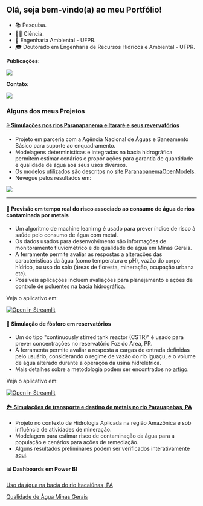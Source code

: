 
## Olá, seja bem-vindo(a) ao meu Portfólio!

- 📚 Pesquisa.
- 👩‍💻 Ciência.
- 🌱 Engenharia Ambiental - UFPR.
- 🎓 Doutorado em Engenharia de Recursos Hídricos e Ambiental - UFPR.

<!---
mfdanieli/mfdanieli is a ✨ special ✨ repository because its `README.md` (this file) appears on your GitHub profile.
You can click the Preview link to take a look at your changes.
--->

**Publicações:**

<div>
<a href="https://www.researchgate.net/profile/Danieli-Ferreira" target="_blank"><img src="https://img.shields.io/badge/Research_Gate-00CCBB.svg?&style=for-the-badge&logo=ResearchGate&logoColor=white" target="_blank"></a>   
</div>

**Contato:**

<div>
<a href="https://www.linkedin.com/in/mfdanieli/" target="_blank"><img src="https://img.shields.io/badge/-LinkedIn-%230077B5?style=for-the-badge&logo=linkedin&logoColor=white" target="_blank"></a>   
</div>


### Alguns dos meus Projetos

#### [💦 Simulações nos rios Paranapanema e Itararé e seus revervatórios](https://metadados.snirh.gov.br/geonetwork/srv/api/records/45d66f15-0605-4167-ac08-b24a6cdc2879/attachments/vers%C3%A3o_web_pg_dupla%5B1%5D.pdf)
* Projeto em parceria com a Agência Nacional de Águas e Saneamento Básico para suporte ao enquadramento.
* Modelagens determinísticas e integradas na bacia hidrográfica permitem estimar cenários e propor ações para garantia de quantidade e qualidade de água aos seus usos diversos.
* Os modelos utilizados são descritos no [site ParanapanemaOpenModels](https://sites.google.com/view/paranapanema-openmodels/modelos-rios/rio-1d-sihqual?authuser=0).
* Nevegue pelos resultados em:
<div>
  <a href="https://storymaps.arcgis.com/stories/4181a6794ba440df9faddab621d5e09b" target="_blank"><img src="https://img.shields.io/badge/-ArcGIS-%230066B1?style=for-the-badge&logo=arcgis&logoColor=white" target="_blank"></a>   
</div>

-------------
#### 🔮 Previsão em tempo real do risco associado ao consumo de água de rios contaminada por metais

* Um algoritmo de machine leanirng é usado para prever índice de risco à saúde pelo consumo de água com metal.
* Os dados usados para desenvolvimento são informações de monitoramento fluviométrico e de qualidade de água em Minas Gerais.
* A ferramente permite avaliar as respostas a alterações das características da água (como temperatura e pH), vazão do corpo hídrico, ou uso do solo (áreas de floresta, mineração, ocupação urbana etc).
* Possíveis aplicações incluem avaliações para planejamento e ações de controle de poluentes na bacia hidrográfica.

Veja o aplicativo em: 

[![Open in Streamlit](https://static.streamlit.io/badges/streamlit_badge_black_white.svg)](https://mfdanieli-mg-v1-minas-vfg1et.streamlit.app/)

#### 🎯 Simulação de fósforo em reservatórios

* Um do tipo "continuously stirred tank reactor (CSTR)" é usado para prever concentrações no reservatório Foz do Area, PR.
* A ferramenta permite avaliar a resposta a cargas de entrada definidas pelo usuário, considerando o regime de vazão do rio Iguaçu, e o volume de água alterado durante a operaçõa da usina hidrelétrica.
* Mais detalhes sobre a metodologia podem ser encontrados no [artigo](https://www.sciencedirect.com/science/article/pii/S0301479722020205?via%3Dihub).

Veja o aplicativo em: 

[![Open in Streamlit](https://static.streamlit.io/badges/streamlit_badge_black_white.svg)](https://mfdanieli-appmodreservat-app-reservat-6qv0w8.streamlit.app/)

#### [🏞️ Simulações de transporte e destino de metais no rio Parauapebas, PA](https://papers.ssrn.com/sol3/papers.cfm?abstract_id=4423275)
* Projeto no contexto de Hidrologia Aplicada na região Amazônica e sob influência de atividades de mineração.
* Modelagem para estimar risco de contaminação da água para a população e cenários para ações de remediação.
* Alguns resultados preliminares podem ser verificados interativamente [aqui](https://mfdanieli.github.io/cargas_parauapebas/index.html).

  
#### 📊 Dashboards em Power BI

[Uso da água na bacia do rio Itacaiúnas, PA](https://app.powerbi.com/view?r=eyJrIjoiNzZmZDFmMDQtOWZkZS00NTExLWI1MmItNTlkODkzNTk0ZWM2IiwidCI6ImMzN2IzN2EzLWU5ZTItNDJmOS1iYzY3LTRiOWI3MzhlMWRmMCJ9)

[Qualidade de Água Minas Gerais](https://app.powerbi.com/view?r=eyJrIjoiZjlmMjcxMzItMzdkMy00Nzk4LThjOTYtYzBlZDk4NTRiOWI1IiwidCI6ImMzN2IzN2EzLWU5ZTItNDJmOS1iYzY3LTRiOWI3MzhlMWRmMCJ9)

